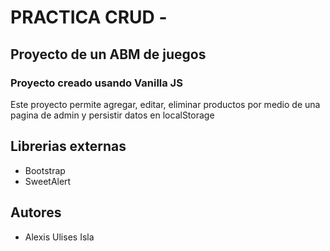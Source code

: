 # PRACTICA CRUD -
## Proyecto de un ABM de juegos
### Proyecto creado usando Vanilla JS

Este proyecto permite agregar, editar, eliminar productos por medio de una pagina de admin y persistir datos en localStorage



## Librerias externas
- Bootstrap
- SweetAlert

## Autores
- Alexis Ulises Isla
